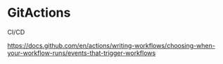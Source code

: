 # GitActions

CI/CD

https://docs.github.com/en/actions/writing-workflows/choosing-when-your-workflow-runs/events-that-trigger-workflows
